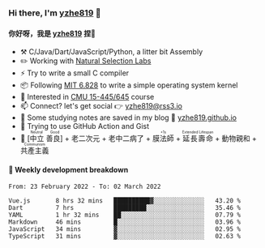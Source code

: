 ### Hi there, I'm [yzhe819](https://github.com/yzhe819) 👋

#### 你好呀，我是 [yzhe819](https://github.com/yzhe819) 捏👋

- :hammer_and_pick: C/Java/Dart/JavaScript/Python, a litter bit Assembly
- :pencil2: Working with [Natural Selection Labs](https://github.com/NaturalSelectionLabs)
- ⚡ Try to write a small C compiler
- 📦 Following [MIT 6.828](https://pdos.csail.mit.edu/6.828/2018/overview.html) to write a simple operating system kernel
- 🧪 Interested in [CMU 15-445/645](https://15445.courses.cs.cmu.edu/fall2020/) course
- 📫 Connect? let's get social 👉 yzhe819@rss3.io
- :scroll: Some studying notes are saved in my blog :space_invader: [yzhe819.github.io](https://yzhe819.github.io/)
- 🌟 Trying to use GitHub Action and Gist
- 🔑 <ruby>[中立 善良]<rp>（</rp><rt>Neutral Good</rt><rp>）</rp></ruby> + 老二次元 + 老中二病了 + <ruby>膜法師<rp>（</rp><rt>+1s</rt><rp>）</rp></ruby> + <ruby>延長壽命<rp>（</rp><rt>Extended Lifespan</rt><rp>）</rp></ruby> + 動物親和 + <ruby>共產主義<rp>（</rp><rt>Communism</rt><rp>）</rp></ruby>



#### 📝 Weekly development breakdown

<!--START_SECTION:waka-->

```text
From: 23 February 2022 - To: 02 March 2022

Vue.js       8 hrs 32 mins   ██████████▓░░░░░░░░░░░░░░   43.20 %
Dart         7 hrs           █████████░░░░░░░░░░░░░░░░   35.46 %
YAML         1 hr 32 mins    ██░░░░░░░░░░░░░░░░░░░░░░░   07.79 %
Markdown     46 mins         █░░░░░░░░░░░░░░░░░░░░░░░░   03.96 %
JavaScript   34 mins         ▓░░░░░░░░░░░░░░░░░░░░░░░░   02.95 %
TypeScript   31 mins         ▓░░░░░░░░░░░░░░░░░░░░░░░░   02.63 %
```

<!--END_SECTION:waka-->



